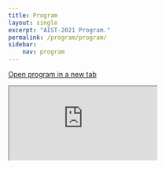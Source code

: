 ```yaml
---
title: Program
layout: single
excerpt: "AIST-2021 Program."
permalink: /program/program/
sidebar: 
    nav: program
---
```


[Open program in a new tab](https://docs.google.com/spreadsheets/d/1U0i8_-P7glzJvBwwtML3vmveMgFviSeNAuT44rhcZT4/edit?usp=sharing) 

<iframe src="https://docs.google.com/spreadsheets/d/e/2PACX-1vR9lSLDm6NNcrk2ZMAffshPgN8y1ZJ0zgVjrfdN9sVktUKwAU6SviBVkEVPh0XljvcKxGP1y6PtReov/pubhtml?gid=506510001&amp;single=true&amp;widget=true&amp;headers=false"></iframe>
